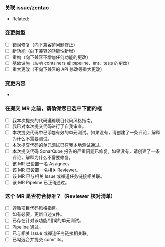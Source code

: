 ### 关联 issue/zentao 

- Related:  

### 变更类型

- [ ] 错误修复（向下兼容的问题修正）
- [ ] 新功能（向下兼容的功能性新增）
- [ ] 重构（向下兼容不增加任何功能的更改）
- [ ] 基础设施（影响 containers 或 pipeline、lint、tests 的更改）
- [ ] 重大更改（不向下兼容的 API 修改等重大更改）
 
### 变更内容 

- 

### 在提交 MR 之前，请确保您已选中下面的框

- [ ] 我本次提交的代码遵循项目代码风格指南。
- [ ] 我已对本次提交代码进行了自我审查。
- [ ] 本次提交代码中已添加有效的单元测试。如果没有，请创建了一条评论，解释为什么不需要测试。
- [ ] 本次提交代码的单元测试已在我本地测试通过。
- [ ] 本次提交代码 SonarQube 报告的严重问题已修复。如果没有，请创建了一条评论，解释为什么不需要修复。
- [ ] 该 MR 已设置一名 Assignee。
- [ ] 该 MR 已设置一名相关 Reviewer。
- [ ] 该 MR 已与相关 Issue 或禅道任务链接相关联。
- [ ] 该 MR Pipeline 已正确通过。

### 这个 MR 是否符合标准？（Reviewer 核对清单）

- [ ] 遵循项目代码风格指南。
- [ ] 如有必要，更新自述文件。
- [ ] 已存在针对该功能/错误的单元测试。
- [ ] Pipeline 通过。
- [ ] 已与相关 Issue 或禅道任务链接相关联。
- [ ] 已勾选合并提交 commits。
